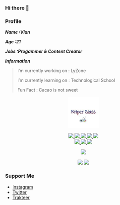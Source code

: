 ### Hi there 👋

### Profile

***Name :Vian***

***Age :21***

***Jobs :Progammer & Content Creator***

***Information***

>I’m currently working on : LyZone
>
>I’m currently learning on : Technological School
>
>Fun Fact : Cacao is not sweet

<p align="center" >
  <img src="https://github.com/LanzVian/LanzVian/blob/main/img/XjP_DceJ_400x400.jpg" width="100" height="100" alt="jhg" >
  <a href="https://github.com/LanzVian" />
  </img>
  </p>
<p align="center">
  <img src="https://img.shields.io/badge/-JavaScript-black?style=flat-square&logo=javascript" />
  <img src="https://img.shields.io/badge/-Node.js-black?style=flat-square&logo=Node.js" />
  <img src="https://img.shields.io/badge/-HTML5-black?style=flat-square&logo=html5&logoColor=e34f26" />
  <img src="https://img.shields.io/badge/-Git-black?style=flat-square&logo=git" />
  <img src="https://img.shields.io/badge/-GitHub-black?style=flat-square&logo=github" /> <br>
  <img src="https://img.shields.io/badge/-Python-black?style=flat-square&logo=python" />
  <img src="https://img.shields.io/badge/-Windows-black?style=flat-square&logo=windows" />
  <img src="https://img.shields.io/badge/-VS_Code-black?style=flat-square&logo=visual-studio-code" />
  </p>

<p align="center">
  <a href="https://github.com/LanzVian"><img src="https://github-readme-stats.vercel.app/api?username=LanzVian&bg_color=30,e97655,904e95&title_color=fff&text_color=fff&icon_color=fff&hide_border=true&show_icons=true" /></a>
</p>

<p align="center">
   <img src="https://github-readme-stats.vercel.app/api/top-langs/?username=LanzVian&theme=light&hide=css,html"/>

   <img src="https://github-readme-streak-stats.herokuapp.com/?user=LanzVian" />
</p>

### Support Me

* [Instagram](https://intagram.com/lanzvian)
* [Twitter](https://twitter.com/LanzVian)
* [Trakteer](https://trakteer.id/lanzvian)
